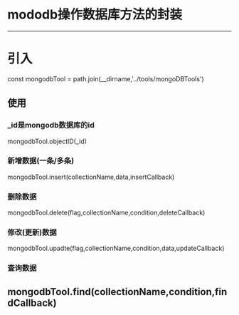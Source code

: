 
# mododb操作数据库方法的封装
------

# 引入
const mongodbTool = path.join(__dirname,'../tools/mongoDBTools')

## 使用

### _id是mongodb数据库的id

mongodbTool.objectID(_id)

### 新增数据(一条/多条)
mongodbTool.insert(collectionName,data,insertCallback)

### 删除数据
mongodbTool.delete(flag,collectionName,condition,deleteCallback)

### 修改(更新)数据
mongodbTool.upadte(flag,collectionName,condition,data,updateCallback)

### 查询数据
mongodbTool.find(collectionName,condition,findCallback)
---------------
